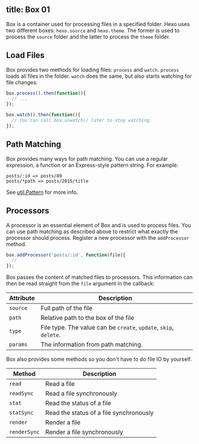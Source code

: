 title: Box 01
---
Box is a container used for processing files in a specified folder. Hexo uses two different boxes: `hexo.source` and `hexo.theme`. The former is used to process the `source` folder and the latter to process the `theme` folder.

## Load Files

Box provides two methods for loading files: `process` and `watch`. `process` loads all files in the folder. `watch` does the same, but also starts watching for file changes.

``` js
box.process().then(function(){
  // ...
});

box.watch().then(function(){
  // You can call box.unwatch() later to stop watching.
});
```

## Path Matching

Box provides many ways for path matching. You can use a regular expression, a function or an Express-style pattern string. For example:

``` plain
posts/:id => posts/89
posts/*path => posts/2015/title
```

See [util.Pattern] for more info.

## Processors

A processor is an essential element of Box and is used to process files. You can use path matching as described above to restrict what exactly the processor should process. Register a new processor with the `addProcessor` method.

``` js
box.addProcessor('posts/:id', function(file){
  //
});
```

Box passes the content of matched files to processors. This information can then be read straight from the `file` argument in the callback:

Attribute | Description
--- | ---
`source` | Full path of the file
`path` | Relative path to the box of the file
`type` | File type. The value can be `create`, `update`, `skip`, `delete`.
`params` | The information from path matching.

Box also provides some methods so you don't have to do file IO by yourself.

Method | Description
--- | ---
`read` | Read a file
`readSync` | Read a file synchronously
`stat` | Read the status of a file
`statSync` | Read the status of a file synchronously
`render` | Render a file
`renderSync` | Render a file synchronously

[util.Pattern]: https://github.com/hexojs/hexo-util#patternrule
